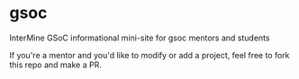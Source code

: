 # gsoc
InterMine GSoC informational mini-site for gsoc mentors and students

If you're a mentor and you'd like to modify or add a project, feel free to fork this repo and make a PR.
